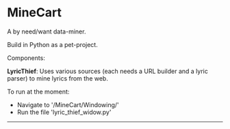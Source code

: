 MineCart
========

A by need/want data-miner. 

Build in Python as a pet-project.

Components:

**LyricThief**:
Uses various sources (each needs a URL builder and a lyric parser) to mine lyrics from the web.

To run at the moment: 
 - Navigate to '/MineCart/Windowing/'
 - Run the file 'lyric\_thief\_widow.py'

<hr>
